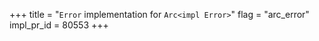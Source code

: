 +++
title = "`Error` implementation for `Arc<impl Error>`"
flag = "arc_error"
impl_pr_id = 80553
+++
